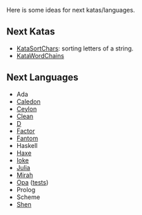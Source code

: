 Here is some ideas for next katas/languages.

Next Katas
----------

- [KataSortChars][k-sortchars]: sorting letters of a string.
- [KataWordChains][k-wordchain]

[k-sortchars]: http://codekata.pragprog.com/2007/01/kata_eleven_sor.html
[k-wordchain]: http://codekata.pragprog.com/2007/01/kata_nineteen_w.html

Next Languages
--------------

- Ada
- [Caledon][caledon]
- [Ceylon][ceylon]
- [Clean][clean]
- [D][d-lang]
- [Factor][factor]
- [Fantom][fantom]
- Haskell
- [Haxe][haxe]
- [Ioke][ioke]
- [Julia][julia]
- [Mirah][mirah]
- [Opa][opa] ([tests][opa-tests])
- Prolog
- Scheme
- [Shen][shen]

[caledon]: https://github.com/mmirman/caledon
[clean]: http://wiki.clean.cs.ru.nl/Clean
[ceylon]: http://ceylon-lang.org/
[d-lang]: http://dlang.org/
[factor]: http://factorcode.org/
[fantom]: http://fantom.org/
[haxe]: http://haxe.org/
[ioke]: http://ioke.org/
[julia]: http://julialang.org/
[mirah]: http://www.mirah.org/
[opa]: http://opalang.org
[opa-tests]: https://github.com/alokmenghrajani/riskybird/blob/master/utils/test.opa
[shen]: http://shenlanguage.org/
